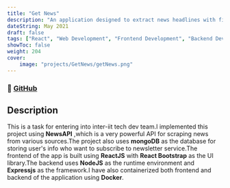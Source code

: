 ```yaml
---
title: "Get News"
description: "An application designed to extract news headlines with filtering options for category and country.It also has a search functionality where a user can search for a particular keyword in a news.The user can also subscribe to newsletter of our application."
dateString: May 2021
draft: false
tags: ["React", "Web Development", "Frontend Development", "Backend Development", "HTML", "CSS", "JavaScript", "Node", "Express","News API", "Docker"]
showToc: false
weight: 204
cover:
    image: "projects/GetNews/getNews.png"
--- 
```

<!-- ### 🔗 [View App](https://arkalim-todo-list.netlify.app) -->
### 🔗 [GitHub](https://github.com/UtkarshBhatt6/interiit-tech-dev-team-task)

## Description

This is a task for entering into inter-iit tech dev team.I implemented this project using **NewsAPI** ,which is a very powerful API for scraping news from various sources.The project also uses **mongoDB** as the database for storing user's info who want to subscribe to newsletter service.The frontend of the app is built using **ReactJS** with **React Bootstrap** as the UI library.The backend uses **NodeJS** as the runtime environment and **Expressjs** as the framework.I have also containerized both frontend and backend of the application using **Docker**.